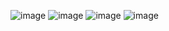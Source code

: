 ![image](https://github.com/user-attachments/assets/683770e3-80f4-42e7-94af-94b62f24552b)
![image](https://github.com/user-attachments/assets/f5aff298-054c-4bd6-9f9f-276b7183e605)
![image](https://github.com/user-attachments/assets/1fc2f399-08b1-4b35-8b77-732917c86168)
![image](https://github.com/user-attachments/assets/2152eafc-b0de-4159-9122-f2d50f3a5a0f)
